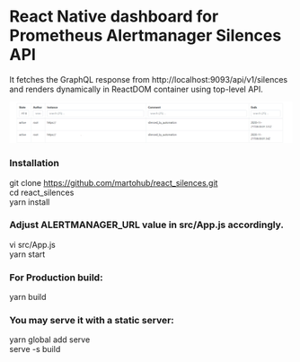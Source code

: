 # React Native dashboard for Prometheus Alertmanager Silences API
It fetches the GraphQL response from http://localhost:9093/api/v1/silences and renders dynamically in ReactDOM container using top-level API.

![Preview](https://github.com/martohub/react_silences/blob/master/silences.png?raw=true)

### Installation  
git clone https://github.com/martohub/react_silences.git  
cd react_silences  
yarn install  
### Adjust ALERTMANAGER_URL value in src/App.js accordingly.  
vi src/App.js  
yarn start  

### For Production build:  
yarn build  

### You may serve it with a static server:  
  yarn global add serve  
  serve -s build  
